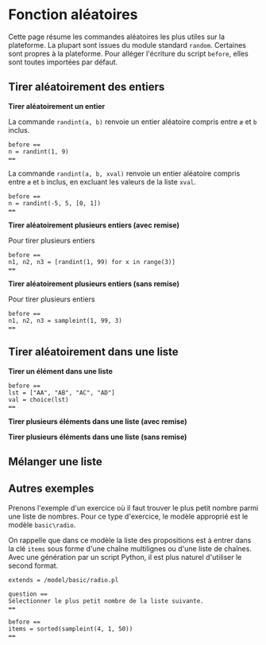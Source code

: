 # Fonction aléatoires

Cette page résume les commandes aléatoires les plus utiles sur la plateforme. La plupart sont issues du module standard `random`. Certaines sont propres à la plateforme. Pour alléger l'écriture du script `before`, elles sont toutes importées par défaut.

## Tirer aléatoirement des entiers

**Tirer aléatoirement un entier**

La commande `randint(a, b)` renvoie un entier aléatoire compris entre `æ` et `b` inclus.

```
before ==
n = randint(1, 9)
==
```

La commande `randint(a, b, xval)` renvoie un entier aléatoire compris entre `æ` et `b` inclus, en excluant les valeurs de la liste `xval`.

```
before ==
n = randint(-5, 5, [0, 1])
==
```

**Tirer aléatoirement plusieurs entiers (avec remise)**

Pour tirer plusieurs entiers 

```
before ==
n1, n2, n3 = [randint(1, 99) for x in range(3)]
==
```

**Tirer aléatoirement plusieurs entiers (sans remise)**

Pour tirer plusieurs entiers 

```
before ==
n1, n2, n3 = sampleint(1, 99, 3)
==
```

## Tirer aléatoirement dans une liste

**Tirer un élément dans une liste**

```
before ==
lst = ["AA", "AB", "AC", "AD"]
val = choice(lst)
==
```

**Tirer plusieurs éléments dans une liste (avec remise)**



**Tirer plusieurs éléments dans une liste (sans remise)**

## Mélanger une liste



## Autres exemples

Prenons l'exemple d'un exercice où il faut trouver le plus petit nombre parmi une liste de nombres. Pour ce type d'exercice, le modèle approprié est le modèle `basic\radio`.

On rappelle que dans ce modèle la liste des propositions est à entrer dans la clé `items` sous forme d'une chaîne multilignes ou d'une liste de chaînes. Avec une génération par un script Python, il est plus naturel d'utiliser le second format.

```
extends = /model/basic/radio.pl

question ==
Sélectionner le plus petit nombre de la liste suivante.
==

before ==
items = sorted(sampleint(4, 1, 50))
==
```
